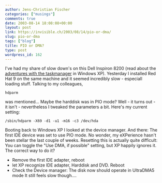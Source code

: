 ```yaml
---
author: Jens-Christian Fischer
categories: ["musings"]
comments: true
date: 2003-08-14 18:08:08+00:00
layout: post
link: https://invisible.ch/2003/08/14/pio-or-dma/
slug: pio-or-dma
tags: ["blog"]
title: PIO or DMA?
type: post
wordpress_id: 162
---
```


I've had my share of slow down's on this Dell Inspiron 8200 (read about the [adventures with the taskmanager](https://www.invisible.ch/archives/000151.html) in Windows XP). 
Yesterday I installed Red Hat 9 on the same machine and it seemed incredibly slow - especiall loading stuff. Talking to my colleagues, 
    
    hdparm

was mentioned... Maybe the harddisk was in PIO mode? Well - it turns out - it isn't - nevertheless I tweaked the parameters a bit. Here's my current setting:

    
    /sbin/hdparm -X69 -d1 -u1 -m16 -c3 /dev/hda


Booting back to Windows XP I looked at the device manager. And there: The first IDE device was set to use PIO mode. No wonder, my eXPerience hasn't been stellar the last couple of weeks. Resetting this is actually quite difficult: You can toggle the "Use DMA, if possible" setting, but XP happily ignores it.
The correct way to do it? 


  * Remove the first IDE adapter, reboot
  * let XP recognize IDE adapter, Harddisk and DVD. Reboot
  * Check the Device manager: The disk now should operate in UltraDMA5 mode
It still feels slow though....
